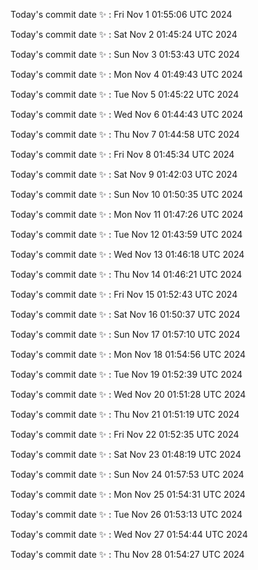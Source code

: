 Today's commit date ✨ : Fri Nov 1 01:55:06 UTC 2024 

Today's commit date ✨ : Sat Nov 2 01:45:24 UTC 2024 

Today's commit date ✨ : Sun Nov 3 01:53:43 UTC 2024 

Today's commit date ✨ : Mon Nov 4 01:49:43 UTC 2024 

Today's commit date ✨ : Tue Nov 5 01:45:22 UTC 2024 

Today's commit date ✨ : Wed Nov 6 01:44:43 UTC 2024 

Today's commit date ✨ : Thu Nov 7 01:44:58 UTC 2024 

Today's commit date ✨ : Fri Nov 8 01:45:34 UTC 2024 

Today's commit date ✨ : Sat Nov 9 01:42:03 UTC 2024 

Today's commit date ✨ : Sun Nov 10 01:50:35 UTC 2024 

Today's commit date ✨ : Mon Nov 11 01:47:26 UTC 2024 

Today's commit date ✨ : Tue Nov 12 01:43:59 UTC 2024 

Today's commit date ✨ : Wed Nov 13 01:46:18 UTC 2024 

Today's commit date ✨ : Thu Nov 14 01:46:21 UTC 2024 

Today's commit date ✨ : Fri Nov 15 01:52:43 UTC 2024 

Today's commit date ✨ : Sat Nov 16 01:50:37 UTC 2024 

Today's commit date ✨ : Sun Nov 17 01:57:10 UTC 2024 

Today's commit date ✨ : Mon Nov 18 01:54:56 UTC 2024 

Today's commit date ✨ : Tue Nov 19 01:52:39 UTC 2024 

Today's commit date ✨ : Wed Nov 20 01:51:28 UTC 2024 

Today's commit date ✨ : Thu Nov 21 01:51:19 UTC 2024 

Today's commit date ✨ : Fri Nov 22 01:52:35 UTC 2024 

Today's commit date ✨ : Sat Nov 23 01:48:19 UTC 2024 

Today's commit date ✨ : Sun Nov 24 01:57:53 UTC 2024 

Today's commit date ✨ : Mon Nov 25 01:54:31 UTC 2024 

Today's commit date ✨ : Tue Nov 26 01:53:13 UTC 2024 

Today's commit date ✨ : Wed Nov 27 01:54:44 UTC 2024 

Today's commit date ✨ : Thu Nov 28 01:54:27 UTC 2024 

